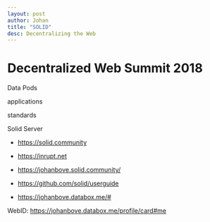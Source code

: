 ```yaml
---
layout: post
author: Johan
title: "SOLID"
desc: Decentralizing the Web
---
```


# Decentralized Web Summit 2018

Data Pods

applications

standards


Solid Server

- <https://solid.community>
- <https://inrupt.net>

- <https://johanbove.solid.community/>
- <https://github.com/solid/userguide>

- <https://johanbove.databox.me/#>

WebID: https://johanbove.databox.me/profile/card#me

